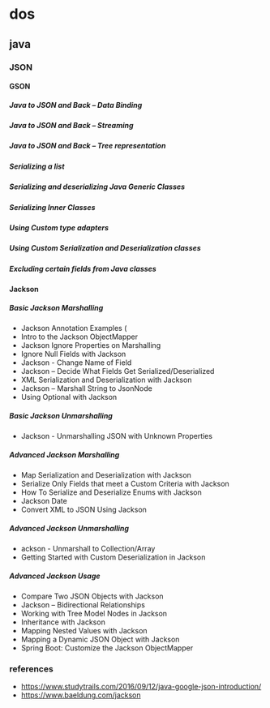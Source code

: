 # dos
## java
### JSON
#### GSON
##### Java to JSON and Back – Data Binding 
##### Java to JSON and Back – Streaming
##### Java to JSON and Back – Tree representation
##### Serializing a list
##### Serializing and deserializing Java Generic Classes
##### Serializing Inner Classes
##### Using Custom type adapters
##### Using Custom Serialization and Deserialization classes
##### Excluding certain fields from Java classes 
#### Jackson
##### Basic Jackson Marshalling
- Jackson Annotation Examples (
- Intro to the Jackson ObjectMapper 
- Jackson Ignore Properties on Marshalling
- Ignore Null Fields with Jackson
- Jackson - Change Name of Field
- Jackson – Decide What Fields Get Serialized/Deserialized
- XML Serialization and Deserialization with Jackson
- Jackson – Marshall String to JsonNode
- Using Optional with Jackson
##### Basic Jackson Unmarshalling
- Jackson - Unmarshalling JSON with Unknown Properties
##### Advanced Jackson Marshalling
- Map Serialization and Deserialization with Jackson
- Serialize Only Fields that meet a Custom Criteria with Jackson
- How To Serialize and Deserialize Enums with Jackson
- Jackson Date
- Convert XML to JSON Using Jackson
##### Advanced Jackson Unmarshalling
- ackson - Unmarshall to Collection/Array
- Getting Started with Custom Deserialization in Jackson
##### Advanced Jackson Usage
- Compare Two JSON Objects with Jackson
- Jackson – Bidirectional Relationships
- Working with Tree Model Nodes in Jackson
- Inheritance with Jackson
- Mapping Nested Values with Jackson
- Mapping a Dynamic JSON Object with Jackson
- Spring Boot: Customize the Jackson ObjectMapper


### references
- <https://www.studytrails.com/2016/09/12/java-google-json-introduction/> 
- <https://www.baeldung.com/jackson>